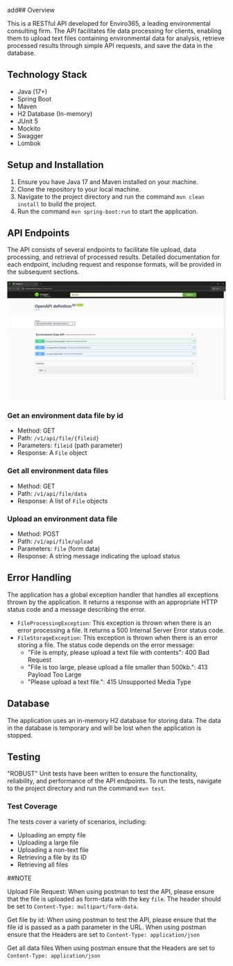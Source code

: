 add## Overview

This is a RESTful API developed for Enviro365, a leading environmental consulting firm. The API facilitates file data
processing for clients, enabling them to upload text files containing environmental data for analysis, retrieve
processed results through simple API requests, and save the data in the database.

## Technology Stack

- Java (17+)
- Spring Boot
- Maven
- H2 Database (In-memory)
- JUnit 5
- Mockito
- Swagger
- Lombok

## Setup and Installation

1. Ensure you have Java 17 and Maven installed on your machine.
2. Clone the repository to your local machine.
3. Navigate to the project directory and run the command `mvn clean install` to build the project.
4. Run the command `mvn spring-boot:run` to start the application.

## API Endpoints

The API consists of several endpoints to facilitate file upload, data processing, and retrieval of processed results.
Detailed documentation for each endpoint, including request and response formats, will be provided in the subsequent
sections.


![img.png](img.png)




### Get an environment data file by id

- Method: GET
- Path: `/v1/api/file/{fileid}`
- Parameters: `fileid` (path parameter)
- Response: A `File` object

### Get all environment data files

- Method: GET
- Path: `/v1/api/file/data`
- Response: A list of `File` objects

### Upload an environment data file

- Method: POST
- Path: `/v1/api/file/upload`
- Parameters: `file` (form data)
- Response: A string message indicating the upload status

## Error Handling

The application has a global exception handler that handles all exceptions thrown by the application. It returns a
response with an appropriate HTTP status code and a message describing the error.

- `FileProcessingException`: This exception is thrown when there is an error processing a file. It returns a 500
  Internal Server Error status code.
- `FileStorageException`: This exception is thrown when there is an error storing a file. The status code depends on the
  error message:
    - "File is empty, please upload a text file with contents": 400 Bad Request
    - "File is too large, please upload a file smaller than 500kb.": 413 Payload Too Large
    - "Please upload a text file.": 415 Unsupported Media Type

## Database

The application uses an in-memory H2 database for storing data. The data in the database is temporary and will be lost
when the application is stopped.

## Testing

"ROBUST" Unit tests have been written to ensure the functionality, reliability, and performance of the API endpoints. To
run the
tests, navigate to the project directory and run the command `mvn test`.

### Test Coverage

The tests cover a variety of scenarios, including:

- Uploading an empty file
- Uploading a large file
- Uploading a non-text file
- Retrieving a file by its ID
- Retrieving all files

##NOTE

Upload File Request:
When using postman to test the API, please ensure that the file is uploaded as form-data with the key `file`.
The header should be set to `Content-Type: multipart/form-data`.

Get file by id:
When using postman to test the API, please ensure that the file id is passed as a path parameter in the URL.
When using postman ensure that the Headers are set to `Content-Type: application/json`

Get all data files
When using postman ensure that the Headers are set to `Content-Type: application/json`
